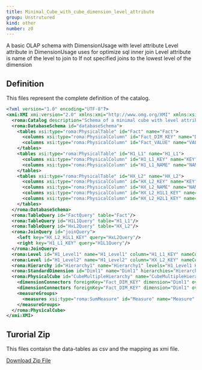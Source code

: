 ```yaml
---
title: Minimal_Cube_with_cube_dimension_level_attribute
group: Unstrutured
kind: other
number: z0
---
```

A basic OLAP schema with DimensionUsage with level attribute
Level attribute in DimensionUsage uses for optimize sql inner join
Level attribute is name of the level to join to
If not specified joins to the lowest level of the dimension



## Definition

This files represent the complete definition of the catalog.

```xml
<?xml version="1.0" encoding="UTF-8"?>
<xmi:XMI xmi:version="2.0" xmlns:xmi="http://www.omg.org/XMI" xmlns:xsi="http://www.w3.org/2001/XMLSchema-instance" xmlns:roma="https://www.daanse.org/spec/org.eclipse.daanse.rolap.mapping">
  <roma:Catalog description="Schema of a minimal cube with level attribute" name="Minimal_Cube_with_cube_dimension_level_attribute" cubes="CubeMultipleHierarchy" dbschemas="databaseSchema"/>
  <roma:DatabaseSchema id="databaseSchema">
    <tables xsi:type="roma:PhysicalTable" id="Fact" name="Fact">
      <columns xsi:type="roma:PhysicalColumn" id="Fact_DIM_KEY" name="DIM_KEY" type="Integer"/>
      <columns xsi:type="roma:PhysicalColumn" id="Fact_VALUE" name="VALUE" type="Integer"/>
    </tables>
    <tables xsi:type="roma:PhysicalTable" id="H1_L1" name="H1_L1">
      <columns xsi:type="roma:PhysicalColumn" id="H1_L1_KEY" name="KEY" type="Integer"/>
      <columns xsi:type="roma:PhysicalColumn" id="H1_L1_NAME" name="NAME"/>
    </tables>
    <tables xsi:type="roma:PhysicalTable" id="HX_L2" name="HX_L2">
      <columns xsi:type="roma:PhysicalColumn" id="HX_L2_KEY" name="KEY" type="Integer"/>
      <columns xsi:type="roma:PhysicalColumn" id="HX_L2_NAME" name="NAME"/>
      <columns xsi:type="roma:PhysicalColumn" id="HX_L2_H1L1_KEY" name="H1L1_KEY" type="Integer"/>
      <columns xsi:type="roma:PhysicalColumn" id="HX_L2_H2L1_KEY" name="H2L1_KEY" type="Integer"/>
    </tables>
  </roma:DatabaseSchema>
  <roma:TableQuery id="FactQuery" table="Fact"/>
  <roma:TableQuery id="H1L1Query" table="H1_L1"/>
  <roma:TableQuery id="HxL2Query" table="HX_L2"/>
  <roma:JoinQuery id="joinQuery">
    <left key="HX_L2_H1L1_KEY" query="HxL2Query"/>
    <right key="H1_L1_KEY" query="H1L1Query"/>
  </roma:JoinQuery>
  <roma:Level id="H1_Level1" name="H1_Level1" column="H1_L1_KEY" nameColumn="H1_L1_NAME"/>
  <roma:Level id="H1_Level2" name="H1_Level2" column="HX_L2_KEY" nameColumn="HX_L2_NAME"/>
  <roma:Hierarchy id="Hierarchy1" name="Hierarchy1" levels="H1_Level1 H1_Level2" hasAll="true" primaryKey="HX_L2_KEY" query="joinQuery"/>
  <roma:StandardDimension id="Diml1" name="Diml1" hierarchies="Hierarchy1"/>
  <roma:PhysicalCube id="CubeMultipleHierarchy" name="CubeMultipleHierarchy" query="FactQuery">
    <dimensionConnectors foreignKey="Fact_DIM_KEY" dimension="Diml1" overrideDimensionName="Dim1" level="H1_Level2"/>
    <dimensionConnectors foreignKey="Fact_DIM_KEY" dimension="Diml1" overrideDimensionName="Dim2" level="H1_Level1"/>
    <measureGroups>
      <measures xsi:type="roma:SumMeasure" id="Measure" name="Measure" column="Fact_VALUE"/>
    </measureGroups>
  </roma:PhysicalCube>
</xmi:XMI>

```



## Turorial Zip
This files contaisn the data-tables as csv and the mapping as xmi file.

<a href="./zip/tutorial.dimensionwithlevelattribute.zip" download>Download Zip File</a>
